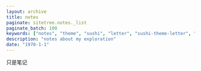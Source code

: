 ```yaml
---
layout: archive
title: notes
paginate: sitetree.notes._list
paginate_batch: 100
keywords: ["notes", "theme", "sushi", "letter", "sushi-theme-letter", "ssushi", "demo", "blog", "generator", "nth233"]
description: "notes about my exploration"
date: "1970-1-1"
---
```


只是笔记
